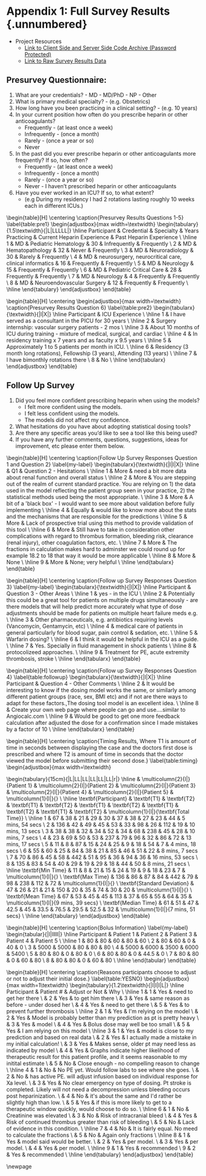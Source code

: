 # Appendix 1: Full Survey Results {.unnumbered}

<!-- 
This could be a list of papers by the author for example 
-->
* Project Resources
    * [Link to Client Side and Server Side Code Archive (Password Protected)](https://github.com/joer14/ThesisPaper/blob/master/publicCodeEn.zip?raw=true)
    * [Link to Raw Survey Results Data](https://hepstack-stage.herokuapp.com/responses) 

## Presurvey Questionnaire:
1. What are your credentials? - MD - MD/PhD - NP - Other  
2. What is primary medical specialty? - (e.g. Obstetrics)  
3. How long have you been practicing in a clinical setting? - (e.g. 10 years)   
4. In your current position how often do you prescribe heparin or other anticoagulants?
	- Frequently - (at least once a week)
	- Infrequently - (once a month)
	- Rarely - (once a year or so)
	- Never
5. In the past did you ever prescribe heparin or other anticoagulants more frequently? If so, how often?
	- Frequently - (at least once a week)  
	- Infrequently - (once a month)
	- Rarely - (once a year or so)
	- Never - I haven’t prescribed heparin or other anticoagulants
6. Have you ever worked in an ICU? If so, to what extent?
	- (e.g During my residency I had 2 rotations lasting roughly 10 weeks each in different ICUs.) 

\begin{table}[H]
\centering
\caption{Presurvey Results Questions 1-5}
\label{table:pre1}
\begin{adjustbox}{max width=\textwidth}
\begin{tabulary}{1.5\textwidth}{|L|LLLLL|}
\hline
Participant & Credential & Specialty & Years Practicing & Current Heparin Experience & Past Heparin Experience \\ \hline
1 & MD & Pediatric Hematology & 30 & Infrequently & Frequently \\
2 & MD & Hematopathology & 32 & Never & Frequently \\
3 & MD & Neuroradiology & 30 & Rarely & Frequently \\
4 & MD & neurosurgery, neurocritical care, clinical informatics & 16 & Frequently & Frequently \\
5 & MD & Neurology & 15 & Frequently & Frequently \\
6 & MD & Pediatric Critical Care & 28 & Frequently & Frequently \\
7 & MD & Neurology & 4 & Frequently & Frequently \\
8 & MD & Neuroendovascular Surgery & 12 & Frequently & Frequently \\ \hline
\end{tabulary}
\end{adjustbox}
\end{table}

\begin{table}[H]
\centering
\begin{adjustbox}{max width=\textwidth}
\caption{Presurvey Results Question 6}
\label{table:pre2}
\begin{tabularx}{\textwidth}{|l|X|}
\hline
Participant & ICU Experience \\ \hline
1 & I have served as a consultant in the PICU for 30 years \\ \hline
2 & Surgery internship: vascular surgery patients - 2 mos \\ \hline
3 & About 10 months of ICU during training - mixture of medical, surgical, and cardiac \\ \hline
4 & In residency training x 7 years and as faculty x 9.5 years \\ \hline
5 & Approximately 1 to 5 patients per month in ICU. \\ \hline
6 & Residency (3 month long rotations), Fellowship (3 years), Attending (13 years) \\ \hline
7 & I have bimonthly rotations there \\
8 & No \\ \hline
\end{tabularx}
\end{adjustbox}
\end{table}

## Follow Up Survey
1. Did you feel more confident prescribing heparin when using the models?
	- I felt more confident using the models.  
	- I felt less confident using the models.
	- The models did not affect my confidence.
2. What hesitations do you have about adopting statistical dosing tools?					
3. Are there any specific areas you’d like to see a tool like this being used?					
4. If you have any further comments, questions, suggestions, ideas for improvement, etc please enter them below.					

\begin{table}[H]
\centering
\caption{Follow Up Survey Responses Question 1 and Question 2}
\label{my-label}
\begin{tabularx}{\textwidth}{|l|l|X|}
\hline
 & Q1 & Question 2 - Hesitations \\ \hline
1 & More & need a bit more data about renal function and overall status \\ \hline
2 & More & You are stepping out of the realm of current standard practice. You are relying on 1) the data used in the model reflecting the patient group seen in your practice, 2) the statistical methods used being the most appropriate. \\ \hline
3 & More & A bit of a 'black box' - I would want to see more about validation before fully implementing \\ \hline
4 & Equally & would like to know more about the stats and the mechanisms that are responsible for the predictions \\ \hline
5 & More & Lack of prospective trial using this method to provide validation of this tool \\ \hline
6 & More & Still have to take in consideration other complications with regard to thrombus formation, bleeding risk, clearance (renal injury), other coagulation factors, etc. \\ \hline
7 & More & The fractions in calculation makes hard to adminster we could round up for example 18.2 to 18 that way it would be more applicable \\ \hline
8 & More & None \\ \hline
9 & More & None; very helpful \\ \hline
\end{tabularx}
\end{table}

\begin{table}[H]
\centering
\caption{Follow up  Survey Responses Question 3}
\label{my-label}
\begin{tabularx}{\textwidth}{|l|X|}
\hline
Participant & Question 3 - Other Areas \\ \hline
1 & yes - in the ICU \\ \hline
2 & Potentially this could be a great tool for patients on multiple drugs simultaneously - are there models that will help predict more accurately what type of dose adjustments should be made for patients on multiple heart failure meds e.g. \\ \hline
3 & Other pharmaceuticals, e.g. antibiotics requiring levels (Vancomycin, Gentamycin, etc) \\ \hline
4 & medical care of patients in general particularly for blood sugar, pain control \& sedation, etc. \\ \hline
5 & Warfarin dosing? \\ \hline
6 & I think it would be helpful in the ICU as a guide. \\ \hline
7 & Yes. Specially in fluid management in shock patients \\ \hline
8 & protocolizeed approaches. \\ \hline
9 & Treatment for PE, acute extremity thrombosis, stroke \\ \hline
\end{tabularx}
\end{table}

\begin{table}[H]
\centering
\caption{Follow up  Survey Responses Question 4}
\label{table:followup}
\begin{tabularx}{\textwidth}{|l|X|}
\hline
Participant & Question 4 - Other Comments \\ \hline
2 & It would be interesting to know if the dosing model works the same, or similarly among different patient groups (race, sex, BMI etc) and if not are there ways to adapt for these factors.,The dosing tool model is an excellent idea. \\ \hline
8 & Create your own web page where people can go and use....similar to Angiocalc.com \\ \hline
9 & Would be good to get one more feedback calculation after adjusted the dose for a confirmation since I made mistakes by a factor of 10 \\ \hline
\end{tabularx}
\end{table}


\begin{table}[H]
\centering
\caption{Timing Results, Where T1 is amount of time in seconds between displaying the case and the doctors first dose is prescribed and where T2 is amount of time in seconds that the doctor viewed the model before submitting their second dose.}
\label{table:timing}
\begin{adjustbox}{max width=\textwidth}

\begin{tabulary}{15cm}{|L|LL|LL|LL|LL|LL|r|}
\hline
 & \multicolumn{2}{l|}{Patient 1} & \multicolumn{2}{l|}{Patient 2} & \multicolumn{2}{l|}{Patient 3} & \multicolumn{2}{l|}{Patient 4} & \multicolumn{2}{l|}{Patient 5} & \multicolumn{1}{l|}{} \\ \hline
\textbf{Participant} & \textbf{T1} & \textbf{T2} & \textbf{T1} & \textbf{T2} & \textbf{T1} & \textbf{T2} & \textbf{T1} & \textbf{T2} & \textbf{T1} & \textbf{T2} & \multicolumn{1}{l|}{\textbf{Total Time}} \\ \hline
1 & 67 & 38 & 21 & 29 & 30 & 37 & 38 & 27 & 23 & 44 & 5 mins, 54 secs \\
2 & 136 & 42 & 49 & 45 & 53 & 33 & 98 & 26 & 112 & 19 & 10 mins, 13 secs \\
3 & 38 & 38 & 32 & 34 & 52 & 34 & 68 & 238 & 45 & 28 & 10 mins, 7 secs \\
4 & 23 & 69 & 50 & 53 & 237 & 79 & 96 & 32 & 86 & 72 & 13 mins, 17 secs \\
5 & 11 & 8 & 87 & 15 & 24 & 25 & 9 & 18 & 54 & 7 & 4 mins, 18 secs \\
6 & 55 & 60 & 25 & 84 & 38 & 21 & 85 & 46 & 51 & 22 & 8 mins, 7 secs \\
7 & 70 & 86 & 45 & 58 & 442 & 51 & 95 & 36 & 94 & 36 & 16 mins, 53 secs \\
8 & 135 & 83 & 54 & 40 & 29 & 19 & 29 & 18 & 44 & 50 & 8 mins, 21 secs \\ \hline
\textbf{Min Time} & 11 & 8 & 21 & 15 & 24 & 19 & 9 & 18 & 23 & 7 & \multicolumn{1}{l|}{} \\
\textbf{Max Time} & 136 & 86 & 87 & 84 & 442 & 79 & 98 & 238 & 112 & 72 & \multicolumn{1}{l|}{} \\
\textbf{Standard Deviation} & 47 & 26 & 21 & 21 & 150 & 20 & 35 & 74 & 30 & 20 & \multicolumn{1}{l|}{} \\
\textbf{Mean Time} & 67 & 53 & 45 & 45 & 113 & 37 & 65 & 55 & 64 & 35 & \multicolumn{1}{l|}{9 mins, 39 secs} \\
\textbf{Median Time} & 61 & 51 & 47 & 42.5 & 45 & 33.5 & 76.5 & 29.5 & 52.5 & 32 & \multicolumn{1}{l|}{7 mins, 51 secs} \\ \hline
\end{tabulary}
\end{adjustbox}
\end{table}


\begin{table}[H]
\centering
\caption{Bolus Information}
\label{my-label}
\begin{tabular}{|l|lllll|}
\hline
Participant & Patient 1 & Patient 2 & Patient 3 & Patient 4 & Patient 5 \\ \hline
1 & 80 & 80 & 60 & 80 & 60 \\
2 & 80 & 60 & 0 & 40 & 0 \\
3 & 5000 & 5000 & 80 & 80 & 80 \\
4 & 5000 & 6000 & 3500 & 6000 & 5400 \\
5 & 80 & 80 & 0 & 80 & 0 \\
6 & 80 & 80 & 0 & 44.5 & 0 \\
7 & 80 & 80 & 0 & 60 & 80 \\
8 & 80 & 80 & 0 & 60 & 80 \\ \hline
\end{tabular}
\end{table}


\begin{table}[H]
\centering
\caption{Reasons participants choose to adjust or not to adjust their initial dose.}
\label{table:YESNO}
\begin{adjustbox}{max width=1\textwidth}
\begin{tabulary}{1.2\textwidth}{|l|l|l|L|}
\hline
Participant & Patient \# & Adjust or Not & Why \\ \hline
1 & 1 & Yes & need to get her there \\
  & 2 & Yes & to get him there \\
  & 3 & Yes & same reason as before - under dosed her \\
  & 4 & Yes & need to get there \\
  & 5 & Yes & to prevent further thrombosis \\ \hline
2 & 1 & Yes & I'm relying on the model \\
  & 2 & Yes & Model is probably better than my prediction as pt is pretty heavy \\
  & 3 & Yes & model \\
  & 4 & Yes & Bolus dose may well be too small \\
  & 5 & Yes & I am relying on this model \\ \hline
3 & 1 & Yes & model is close to my prediction and based on real data \\
  & 2 & Yes & I actually made a mistake in my initial calculation! \\
  & 3 & Yes & Makes sense, older pt may need less as indicated by model \\
  & 4 & Yes & Graphs indicate higher likelihood of therapeutic result for this patient profile, and it seems reasonable to my initital estimate \\
  & 5 & No & Close enough - no compelling reason to change \\ \hline
4 & 1 & No & No PE yet.  Would follow labs to see where she goes. \\
  & 2 & No & has active PE.  will adjust infusion based on individual response for Xa level. \\
  & 3 & Yes & No clear emergency on type of dosing.  Pt stroke is completed.  Likely will not need a decompression unless bleeding occurs post heparinization. \\
  & 4 & No & it's about the same and I'd rather be slightly high than low. \\
  & 5 & Yes & if this is more likely to get to a therapeutic window quickly, would choose to do so. \\ \hline
6 & 1 & No & Creatinine was elevated \\
  & 3 & No & Risk of intracranial bleed \\
  & 4 & Yes & Risk of continued thrombus greater than risk of bleeding \\
  & 5 & No & Lack of evidence in this condition. \\ \hline
7 & 4 & No & It is fairly equal. No meed to calculate the fractions \\
  & 5 & No & Again only fractions \\ \hline
8 & 1 & Yes & model said would be better. \\
  & 2 & Yes & per model. \\
  & 3 & Yes & per model. \\
  & 4 & Yes & per model. \\ \hline
9 & 1 & Yes & recommended \\
9 & 2 & Yes & recommended \\ \hline
\end{tabulary}
\end{adjustbox}
\end{table}


<!-- 
Table: Here's the caption. It, too, may span
multiple lines.

Here is a footnote reference,[^1] and another.[^longnote]

[^1]: Here is the footnote.

[^longnote]: Here's one with multiple blocks.

* fruits
    + apples
        - macintosh
        - red delicious
    + pears
    + peaches
* vegetables
    + broccoli
    + chard

    test  
    verabitum text  
    we will see if this works  
- api definition 
- link to test software
- link to source code git repos
- screenshots and links to alternative design for testing aPTT over time
- links to data sources/notebook of documentation
- extended results from survey.  
.. tables with stats like ave, std deviation etc for each patient 1-10
..- 
<!-- 
1. First ordered list item
2. Another item  
Unordered sub-list. 
1. Actual numbers don't matter, just that it's a number 
--1. Ordered sub-list  
--1. Ordered sub-list
--1. Ordered sub-list  
4. And another item.

1. first item in the list
1. second item in the list
 - subitem
  - subitem 
1. third item in the list

- an entry
- another entry  
 - some sub entry without leading bullet
- - some sub entry with leading bullet
 - another entry for another entry
 - - blablabla
 - - blublublu
 - - - dfdf
- - - - also some way  --> 
\newpage

